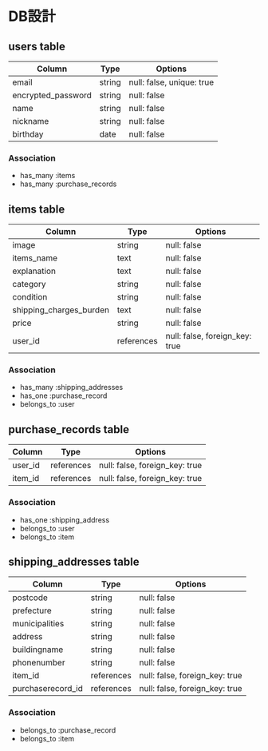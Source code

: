 # DB設計

## users table

| Column             | Type                | Options                   |
|--------------------|---------------------|---------------------------|
| email              | string              | null: false, unique: true |
| encrypted_password | string              | null: false               |
| name               | string              | null: false               |
| nickname           | string              | null: false               |
| birthday           | date                | null: false               |

### Association

* has_many :items
* has_many :purchase_records

## items table

| Column                  | Type                | Options                        |
|-------------------------|---------------------|--------------------------------|
| image                   | string              | null: false                    |
| items_name              | text                | null: false                    |
| explanation             | text                | null: false                    |
| category                | string              | null: false                    |
| condition               | string              | null: false                    |
| shipping_charges_burden | text                | null: false                    |
| price                   | string              | null: false                    |
| user_id                 | references          | null: false, foreign_key: true |

### Association

* has_many :shipping_addresses
* has_one :purchase_record
* belongs_to :user

## purchase_records table

| Column                  | Type                | Options                        |
|-------------------------|---------------------|--------------------------------|
| user_id                 | references          | null: false, foreign_key: true |
| item_id                 | references          | null: false, foreign_key: true |

### Association

* has_one :shipping_address
* belongs_to :user
* belongs_to :item

## shipping_addresses table

| Column                  | Type                | Options                        |
|-------------------------|---------------------|--------------------------------|
| postcode                | string              | null: false                    |
| prefecture              | string              | null: false                    |
| municipalities          | string              | null: false                    |
| address                 | string              | null: false                    |
| buildingname            | string              | null: false                    |
| phonenumber             | string              | null: false                    |
| item_id                 | references          | null: false, foreign_key: true |
| purchaserecord_id       | references          | null: false, foreign_key: true |

### Association

* belongs_to :purchase_record
* belongs_to :item
